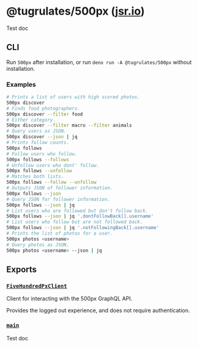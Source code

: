 # @tugrulates/500px ([jsr.io](https://jsr.io/@tugrulates/500px))

Test doc

## CLI

Run `500px` after installation,
or run `deno run -A @tugrulates/500px` without installation.

### Examples

```sh
# Prints a list of users with high scored photos.
500px discover
# Finds food photographers.
500px discover --filter food
# Either category.
500px discover --filter macro --filter animals
# Query users as JSON.
500px discover --json | jq
# Prints follow counts.
500px follows
# Follow users who follow.
500px follows --follows
# Unfollow users who dont' follow.
500px follows --unfollow
# Matches both lists.
500px follows --follow --unfollow
# Outputs JSON of follower information.
500px follows --json
# Query JSON for follower information.
500px follows --json | jq
# List users who are followed but don't follow back.
500px follows --json | jq '.dontFollowBack[].username'
# List users who follow but are not followed back.
500px follows --json | jq '.notFollowingBack[].username'
# Prints the list of photos for a user.
500px photos <username>
# Query photos as JSON.
500px photos <username> --json | jq
```

## Exports

### [`FiveHundredPxClient`](https://jsr.io/@tugrulates/500px/doc/~/FiveHundredPxClient)

Client for interacting with the 500px GraphQL API.

Provides the logged out experience, and does not require authentication.


### [`main`](https://jsr.io/@tugrulates/500px/doc/~/main)

Test doc



